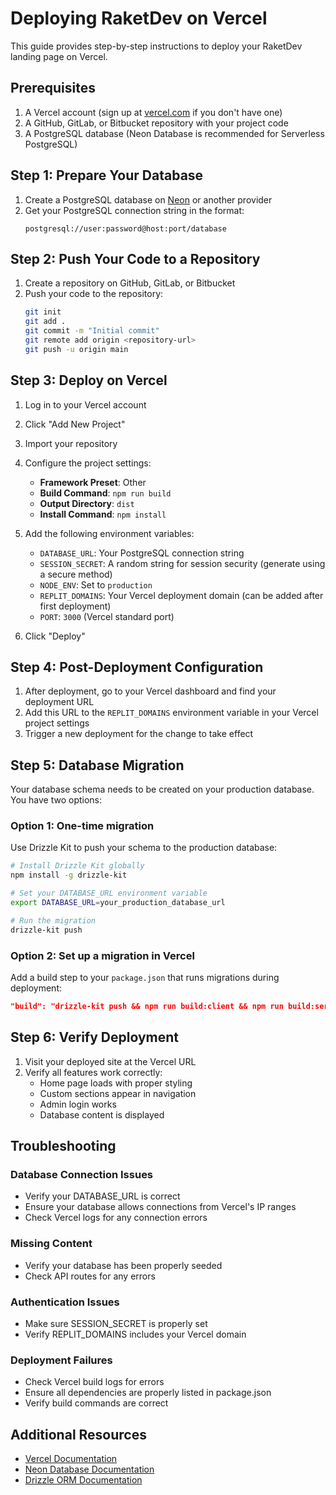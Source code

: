 # Deploying RaketDev on Vercel

This guide provides step-by-step instructions to deploy your RaketDev landing page on Vercel.

## Prerequisites

1. A Vercel account (sign up at [vercel.com](https://vercel.com) if you don't have one)
2. A GitHub, GitLab, or Bitbucket repository with your project code
3. A PostgreSQL database (Neon Database is recommended for Serverless PostgreSQL)

## Step 1: Prepare Your Database

1. Create a PostgreSQL database on [Neon](https://neon.tech/) or another provider
2. Get your PostgreSQL connection string in the format:
   ```
   postgresql://user:password@host:port/database
   ```

## Step 2: Push Your Code to a Repository

1. Create a repository on GitHub, GitLab, or Bitbucket
2. Push your code to the repository:
   ```bash
   git init
   git add .
   git commit -m "Initial commit"
   git remote add origin <repository-url>
   git push -u origin main
   ```

## Step 3: Deploy on Vercel

1. Log in to your Vercel account
2. Click "Add New Project"
3. Import your repository
4. Configure the project settings:
   - **Framework Preset**: Other
   - **Build Command**: `npm run build`
   - **Output Directory**: `dist`
   - **Install Command**: `npm install`

5. Add the following environment variables:
   - `DATABASE_URL`: Your PostgreSQL connection string
   - `SESSION_SECRET`: A random string for session security (generate using a secure method)
   - `NODE_ENV`: Set to `production`
   - `REPLIT_DOMAINS`: Your Vercel deployment domain (can be added after first deployment)
   - `PORT`: `3000` (Vercel standard port)

6. Click "Deploy"

## Step 4: Post-Deployment Configuration

1. After deployment, go to your Vercel dashboard and find your deployment URL
2. Add this URL to the `REPLIT_DOMAINS` environment variable in your Vercel project settings
3. Trigger a new deployment for the change to take effect

## Step 5: Database Migration

Your database schema needs to be created on your production database. You have two options:

### Option 1: One-time migration
Use Drizzle Kit to push your schema to the production database:

```bash
# Install Drizzle Kit globally
npm install -g drizzle-kit

# Set your DATABASE_URL environment variable
export DATABASE_URL=your_production_database_url

# Run the migration
drizzle-kit push
```

### Option 2: Set up a migration in Vercel
Add a build step to your `package.json` that runs migrations during deployment:

```json
"build": "drizzle-kit push && npm run build:client && npm run build:server"
```

## Step 6: Verify Deployment

1. Visit your deployed site at the Vercel URL
2. Verify all features work correctly:
   - Home page loads with proper styling
   - Custom sections appear in navigation
   - Admin login works
   - Database content is displayed

## Troubleshooting

### Database Connection Issues
- Verify your DATABASE_URL is correct
- Ensure your database allows connections from Vercel's IP ranges
- Check Vercel logs for any connection errors

### Missing Content
- Verify your database has been properly seeded
- Check API routes for any errors

### Authentication Issues
- Make sure SESSION_SECRET is properly set
- Verify REPLIT_DOMAINS includes your Vercel domain

### Deployment Failures
- Check Vercel build logs for errors
- Ensure all dependencies are properly listed in package.json
- Verify build commands are correct

## Additional Resources

- [Vercel Documentation](https://vercel.com/docs)
- [Neon Database Documentation](https://neon.tech/docs/)
- [Drizzle ORM Documentation](https://orm.drizzle.team/docs/overview)